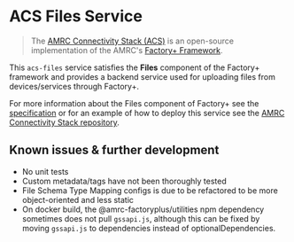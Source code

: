 # ACS Files Service

> The [AMRC Connectivity Stack (ACS)](https://github.com/AMRC-FactoryPlus/amrc-connectivity-stack) is an open-source implementation of the AMRC's [Factory+ Framework](https://factoryplus.app.amrc.co.uk).

This `acs-files` service satisfies the **Files** component of the Factory+ framework and provides a backend service used for uploading files from devices/services through Factory+.

For more information about the Files component of Factory+ see the [specification](https://factoryplus.app.amrc.co.uk) or for an example of how to deploy this service see the [AMRC Connectivity Stack repository](https://github.com/AMRC-FactoryPlus/amrc-connectivity-stack).

## Known issues & further development

* No unit tests
* Custom metadata/tags have not been thoroughly tested
* File Schema Type Mapping configs is due to be refactored to be more object-oriented and less static
* On docker build, the @amrc-factoryplus/utilities npm dependency sometimes does not pull `gssapi.js`, although this can be fixed by moving `gssapi.js` to dependencies instead of optionalDependencies.